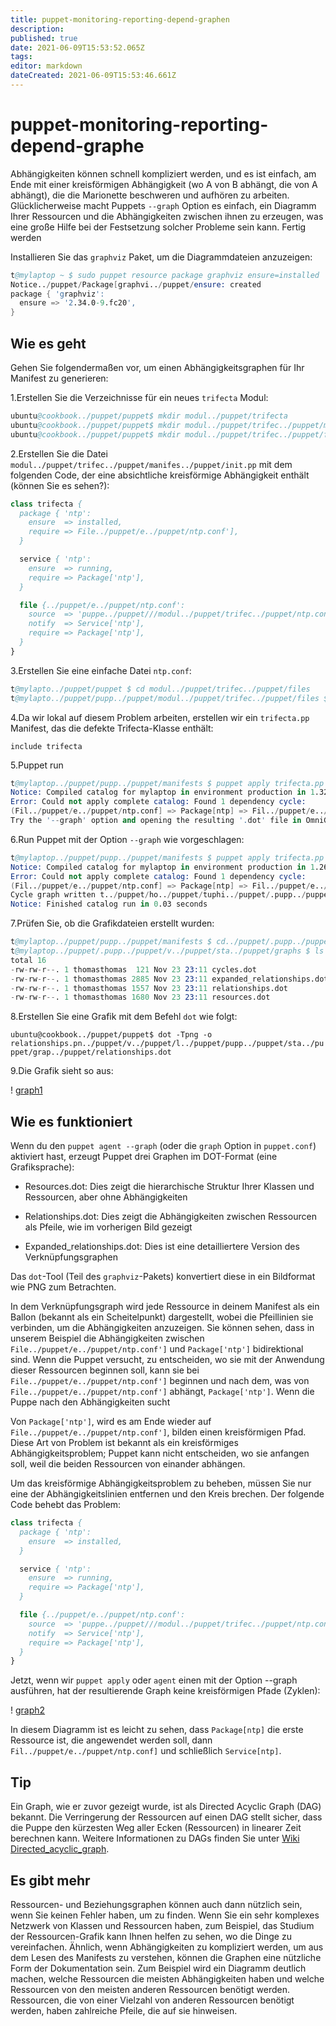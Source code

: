 ```yaml
---
title: puppet-monitoring-reporting-depend-graphen
description: 
published: true
date: 2021-06-09T15:53:52.065Z
tags: 
editor: markdown
dateCreated: 2021-06-09T15:53:46.661Z
---
```


# puppet-monitoring-reporting-depend-graphe

Abhängigkeiten können schnell kompliziert werden, und es ist einfach, am Ende mit einer kreisförmigen Abhängigkeit (wo A von B abhängt, die von A abhängt), die die Marionette beschweren und aufhören zu arbeiten. Glücklicherweise macht Puppets `--graph` Option es einfach, ein Diagramm Ihrer Ressourcen und die Abhängigkeiten zwischen ihnen zu erzeugen, was eine große Hilfe bei der Festsetzung solcher Probleme sein kann.
Fertig werden

Installieren Sie das `graphviz` Paket, um die Diagrammdateien anzuzeigen:

```s
t@mylaptop ~ $ sudo puppet resource package graphviz ensure=installed
Notice../puppet/Package[graphvi../puppet/ensure: created
package { 'graphviz':
  ensure => '2.34.0-9.fc20',
}
```

## Wie es geht

Gehen Sie folgendermaßen vor, um einen Abhängigkeitsgraphen für Ihr Manifest zu generieren:

1.Erstellen Sie die Verzeichnisse für ein neues `trifecta` Modul:

```s
ubuntu@cookbook../puppet/puppet$ mkdir modul../puppet/trifecta
ubuntu@cookbook../puppet/puppet$ mkdir modul../puppet/trifec../puppet/manifests
ubuntu@cookbook../puppet/puppet$ mkdir modul../puppet/trifec../puppet/files
```

2.Erstellen Sie die Datei `modul../puppet/trifec../puppet/manifes../puppet/init.pp` mit dem folgenden Code, der eine absichtliche kreisförmige Abhängigkeit enthält (können Sie es sehen?):

```pp
class trifecta {
  package { 'ntp':
    ensure  => installed,
    require => File../puppet/e../puppet/ntp.conf'],
  }

  service { 'ntp':
    ensure  => running,
    require => Package['ntp'],
  }

  file {../puppet/e../puppet/ntp.conf':
    source  => 'puppe../puppet///modul../puppet/trifec../puppet/ntp.conf',
    notify  => Service['ntp'],
    require => Package['ntp'],
  }
}
```

3.Erstellen Sie eine einfache Datei `ntp.conf`:

```s
t@mylapto../puppet/puppet $ cd modul../puppet/trifec../puppet/files
t@mylapto../puppet/pupp../puppet/modul../puppet/trifec../puppet/files $ echo "server 127.0.0.1" >ntp.conf
```

4.Da wir lokal auf diesem Problem arbeiten, erstellen wir ein `trifecta.pp` Manifest, das die defekte Trifecta-Klasse enthält:

`include trifecta`

5.Puppet run

```s
t@mylaptop../puppet/pupp../puppet/manifests $ puppet apply trifecta.pp
Notice: Compiled catalog for mylaptop in environment production in 1.32 seconds
Error: Could not apply complete catalog: Found 1 dependency cycle:
(Fil../puppet/e../puppet/ntp.conf] => Package[ntp] => Fil../puppet/e../puppet/ntp.conf])
Try the '--graph' option and opening the resulting '.dot' file in OmniGraffle or GraphViz
```

6.Run Puppet mit der Option `--graph` wie vorgeschlagen:

```s
t@mylaptop../puppet/pupp../puppet/manifests $ puppet apply trifecta.pp --graph
Notice: Compiled catalog for mylaptop in environment production in 1.26 seconds
Error: Could not apply complete catalog: Found 1 dependency cycle:
(Fil../puppet/e../puppet/ntp.conf] => Package[ntp] => Fil../puppet/e../puppet/ntp.conf])
Cycle graph written t../puppet/ho../puppet/tuphi../puppet/.pupp../puppet/v../puppet/sta../puppet/grap../puppet/cycles.dot.
Notice: Finished catalog run in 0.03 seconds
```

7.Prüfen Sie, ob die Grafikdateien erstellt wurden:

```s
t@mylaptop../puppet/pupp../puppet/manifests $ cd../puppet/.pupp../puppet/v../puppet/sta../puppet/graphs
t@mylaptop../puppet/.pupp../puppet/v../puppet/sta../puppet/graphs $ ls -l
total 16
-rw-rw-r--. 1 thomasthomas  121 Nov 23 23:11 cycles.dot
-rw-rw-r--. 1 thomasthomas 2885 Nov 23 23:11 expanded_relationships.dot
-rw-rw-r--. 1 thomasthomas 1557 Nov 23 23:11 relationships.dot
-rw-rw-r--. 1 thomasthomas 1680 Nov 23 23:11 resources.dot
```

8.Erstellen Sie eine Grafik mit dem Befehl `dot` wie folgt:

`ubuntu@cookbook../puppet/puppet$ dot -Tpng -o relationships.pn../puppet/v../puppet/l../puppet/pupp../puppet/sta../puppet/grap../puppet/relationships.dot`

9.Die Grafik sieht so aus:

! [graph1](http../puppet//www.packtpub.c../puppet/graphi../puppet/97817882976../puppet/graphi../puppet/B03643_10_04.jpg)

## Wie es funktioniert

Wenn du den `puppet agent --graph` (oder die `graph` Option in `puppet.conf`) aktiviert hast, erzeugt Puppet drei Graphen im DOT-Format (eine Grafiksprache):

* Resources.dot: Dies zeigt die hierarchische Struktur Ihrer Klassen und Ressourcen, aber ohne Abhängigkeiten

* Relationships.dot: Dies zeigt die Abhängigkeiten zwischen Ressourcen als Pfeile, wie im vorherigen Bild gezeigt

* Expanded_relationships.dot: Dies ist eine detailliertere Version des Verknüpfungsgraphen

Das `dot`-Tool (Teil des `graphviz`-Pakets) konvertiert diese in ein Bildformat wie PNG zum Betrachten.

In dem Verknüpfungsgraph wird jede Ressource in deinem Manifest als ein Ballon (bekannt als ein Scheitelpunkt) dargestellt, wobei die Pfeillinien sie verbinden, um die Abhängigkeiten anzuzeigen. Sie können sehen, dass in unserem Beispiel die Abhängigkeiten zwischen `File../puppet/e../puppet/ntp.conf']` und `Package['ntp']` bidirektional sind. Wenn die Puppet versucht, zu entscheiden, wo sie mit der Anwendung dieser Ressourcen beginnen soll, kann sie bei `File../puppet/e../puppet/ntp.conf']` beginnen und nach dem, was von `File../puppet/e../puppet/ntp.conf']` abhängt, `Package['ntp']`. Wenn die Puppe nach den Abhängigkeiten sucht

Von `Package['ntp']`, wird es am Ende wieder auf `File../puppet/e../puppet/ntp.conf']`, bilden einen kreisförmigen Pfad. Diese Art von Problem ist bekannt als ein kreisförmiges Abhängigkeitsproblem; Puppet kann nicht entscheiden, wo sie anfangen soll, weil die beiden Ressourcen von einander abhängen.

Um das kreisförmige Abhängigkeitsproblem zu beheben, müssen Sie nur eine der Abhängigkeitslinien entfernen und den Kreis brechen. Der folgende Code behebt das Problem:

```pp
class trifecta {
  package { 'ntp':
    ensure  => installed,
  }

  service { 'ntp':
    ensure  => running,
    require => Package['ntp'],
  }

  file {../puppet/e../puppet/ntp.conf':
    source  => 'puppe../puppet///modul../puppet/trifec../puppet/ntp.conf',
    notify  => Service['ntp'],
    require => Package['ntp'],
  }
}
```

Jetzt, wenn wir `puppet apply` oder  `agent` einen mit der Option --graph ausführen, hat der resultierende Graph keine kreisförmigen Pfade (Zyklen):

! [graph2](http../puppet//www.packtpub.c../puppet/graphi../puppet/97817882976../puppet/graphi../puppet/B03643_10_05.jpg)

In diesem Diagramm ist es leicht zu sehen, dass `Package[ntp]` die erste Ressource ist, die angewendet werden soll, dann `Fil../puppet/e../puppet/ntp.conf]` und schließlich `Service[ntp]`.

## Tip

Ein Graph, wie er zuvor gezeigt wurde, ist als Directed Acyclic Graph (DAG) bekannt. Die Verringerung der Ressourcen auf einen DAG stellt sicher, dass die Puppe den kürzesten Weg aller Ecken (Ressourcen) in linearer Zeit berechnen kann. Weitere Informationen zu DAGs finden Sie unter [Wiki Directed_acyclic_graph](htt../puppet//de.wikipedia.o../puppet/wi../puppet/Directed_acyclic_graph).

## Es gibt mehr

Ressourcen- und Beziehungsgraphen können auch dann nützlich sein, wenn Sie keinen Fehler haben, um zu finden. Wenn Sie ein sehr komplexes Netzwerk von Klassen und Ressourcen haben, zum Beispiel, das Studium der Ressourcen-Grafik kann Ihnen helfen zu sehen, wo die Dinge zu vereinfachen. Ähnlich, wenn Abhängigkeiten zu kompliziert werden, um aus dem Lesen des Manifests zu verstehen, können die Graphen eine nützliche Form der Dokumentation sein. Zum Beispiel wird ein Diagramm deutlich machen, welche Ressourcen die meisten Abhängigkeiten haben und welche Ressourcen von den meisten anderen Ressourcen benötigt werden. Ressourcen, die von einer Vielzahl von anderen Ressourcen benötigt werden, haben zahlreiche Pfeile, die auf sie hinweisen.
